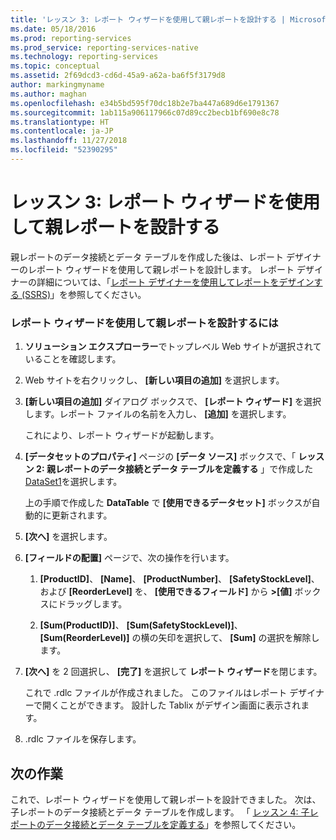 ```yaml
---
title: 'レッスン 3: レポート ウィザードを使用して親レポートを設計する | Microsoft Docs'
ms.date: 05/18/2016
ms.prod: reporting-services
ms.prod_service: reporting-services-native
ms.technology: reporting-services
ms.topic: conceptual
ms.assetid: 2f69dcd3-cd6d-45a9-a62a-ba6f5f3179d8
author: markingmyname
ms.author: maghan
ms.openlocfilehash: e34b5bd595f70dc18b2e7ba447a689d6e1791367
ms.sourcegitcommit: 1ab115a906117966c07d89cc2becb1bf690e8c78
ms.translationtype: HT
ms.contentlocale: ja-JP
ms.lasthandoff: 11/27/2018
ms.locfileid: "52390295"
---
```

# <a name="lesson-3-design-the-parent-report-using-the-report-wizard"></a>レッスン 3: レポート ウィザードを使用して親レポートを設計する
親レポートのデータ接続とデータ テーブルを作成した後は、レポート デザイナーのレポート ウィザードを使用して親レポートを設計します。 レポート デザイナーの詳細については、「[レポート デザイナーを使用してレポートをデザインする &#40;SSRS&#41;](../reporting-services/tools/design-reporting-services-paginated-reports-with-report-designer-ssrs.md)」を参照してください。  
  
### <a name="to-design-the-parent-report-using-the-report-wizard"></a>レポート ウィザードを使用して親レポートを設計するには  
  
1.  **ソリューション エクスプローラー**でトップレベル Web サイトが選択されていることを確認します。  
  
2.  Web サイトを右クリックし、 **[新しい項目の追加]** を選択します。  
  
3.  **[新しい項目の追加]** ダイアログ ボックスで、 **[レポート ウィザード]** を選択します。レポート ファイルの名前を入力し、 **[追加]** を選択します。  
  
    これにより、レポート ウィザードが起動します。  
  
4.  **[データセットのプロパティ]** ページの **[データ ソース]** ボックスで、「 **レッスン 2: 親レポートのデータ接続とデータ テーブルを定義する** 」で作成した [DataSet1](../reporting-services/lesson-2-define-a-data-connection-and-data-table-for-parent-report.md)を選択します。  
  
    上の手順で作成した **DataTable** で **[使用できるデータセット]** ボックスが自動的に更新されます。  
  
5.  **[次へ]** を選択します。  
  
6.  **[フィールドの配置]** ページで、次の操作を行います。  
  
    1.  **[ProductID]**、 **[Name]**、 **[ProductNumber]**、 **[SafetyStockLevel]**、および **[ReorderLevel]** を、 **[使用できるフィールド]** から **&gt;[値]** ボックスにドラッグします。  
  
    2.  **[Sum(ProductID)]**、 **[Sum(SafetyStockLevel)]**、 **[Sum(ReorderLevel)]** の横の矢印を選択して、 **[Sum]** の選択を解除します。  
  
7.  **[次へ]** を 2 回選択し、 **[完了]** を選択して **レポート ウィザード**を閉じます。  
  
    これで .rdlc ファイルが作成されました。 このファイルはレポート デザイナーで開くことができます。 設計した Tablix がデザイン画面に表示されます。  
  
8.  .rdlc ファイルを保存します。  
  
## <a name="next-task"></a>次の作業  
これで、レポート ウィザードを使用して親レポートを設計できました。 次は、子レポートのデータ接続とデータ テーブルを作成します。 「 [レッスン 4: 子レポートのデータ接続とデータ テーブルを定義する](../reporting-services/lesson-4-define-a-data-connection-and-data-table-for-child-report.md)」を参照してください。  
  
  
  


